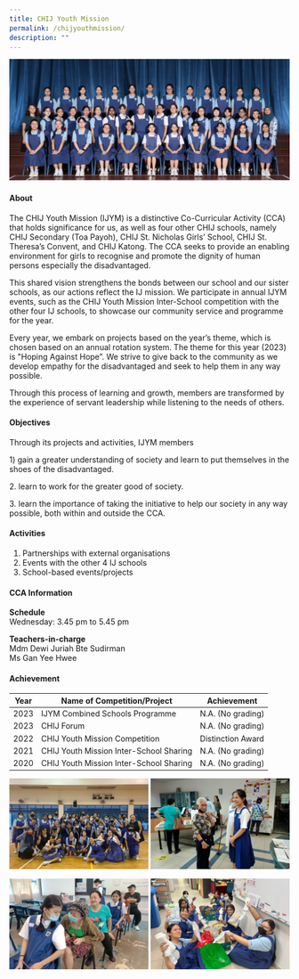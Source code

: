 ```yaml
---
title: CHIJ Youth Mission
permalink: /chijyouthmission/
description: ""
---
```

![](/images/CCA/2023/CHIJ%20YM/chij%20youth%20mission.jpg)

#### **About**
The CHIJ Youth Mission (IJYM) is a distinctive Co-Curricular Activity (CCA) that holds significance for us, as well as four other CHIJ schools, namely CHIJ Secondary (Toa Payoh), CHIJ St. Nicholas Girls’ School, CHIJ St. Theresa’s Convent, and CHIJ Katong. The CCA seeks to provide an enabling environment for girls to recognise and promote the dignity of human persons especially the disadvantaged.

This shared vision strengthens the bonds between our school and our sister schools, as our actions reflect the IJ mission. We participate in annual IJYM events, such as the CHIJ Youth Mission Inter-School competition with the other four IJ schools, to showcase our community service and programme for the year.

Every year, we embark on projects based on the year’s theme, which is chosen based on an annual rotation system. The theme for this year (2023) is "Hoping Against Hope”. We strive to give back to the community as we develop empathy for the disadvantaged and seek to help them in any way possible.

Through this process of learning and growth, members are transformed by the experience of servant leadership while listening to the needs of others.


#### **Objectives**
 Through its projects and activities, IJYM members
 
1\) gain a greater understanding of society and learn to put themselves in the shoes of the disadvantaged. 

2\. learn to work for the greater good of society.

3\. learn the importance of taking the initiative to help our society in any way possible, both within and outside the CCA.


#### **Activities**
1.  Partnerships with external organisations
2. Events with the other 4 IJ schools
3. School-based events/projects

#### **CCA Information**

**Schedule**        
<br>Wednesday: 3.45 pm to 5.45 pm <br>

**Teachers-in-charge**
<br>Mdm Dewi Juriah Bte Sudirman <br> Ms Gan Yee Hwee<br>


#### **Achievement**


| Year | Name of Competition/Project                   | Achievement          |
|------|-----------------------------------------------|----------------------|
| 2023 | IJYM Combined Schools Programme | N.A. (No grading)|
| 2023 | CHIJ Forum | N.A. (No grading)|
| 2022 | CHIJ Youth Mission Competition  | Distinction Award |
| 2021 | CHIJ Youth Mission Inter-School Sharing | N.A. (No grading) |
| 2020 | CHIJ Youth Mission Inter-School Sharing | N.A. (No grading) |

![](/images/CCA/2023/CHIJ%20YM/picture1.jpg)

![](/images/CCA/2023/CHIJ%20YM/picture2.jpg)